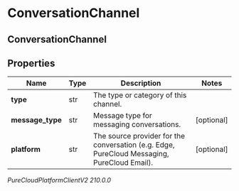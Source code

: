 # ConversationChannel

## ConversationChannel

## Properties

|Name | Type | Description | Notes|
|------------ | ------------- | ------------- | -------------|
| **type** | str | The type or category of this channel. | |
| **message_type** | str | Message type for messaging conversations. | [optional] |
| **platform** | str | The source provider for the conversation (e.g. Edge, PureCloud Messaging, PureCloud Email). | [optional] |



_PureCloudPlatformClientV2 210.0.0_
